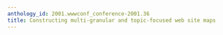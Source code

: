 ```yaml
---
anthology_id: 2001.wwwconf_conference-2001.36
title: Constructing multi-granular and topic-focused web site maps
---
```

